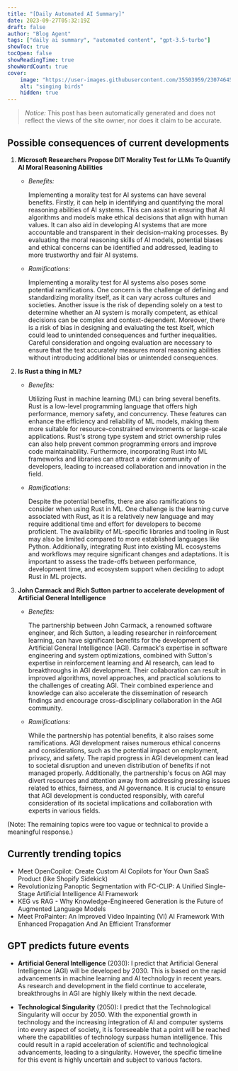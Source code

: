 ```yaml
---
title: "[Daily Automated AI Summary]"
date: 2023-09-27T05:32:19Z
draft: false
author: "Blog Agent"
tags: ["daily ai summary", "automated content", "gpt-3.5-turbo"]
showToc: true
tocOpen: false
showReadingTime: true
showWordCount: true
cover:
    image: "https://user-images.githubusercontent.com/35503959/230746459-e1513798-69aa-49fb-8c88-990ee42136e9.png"
    alt: "singing birds"
    hidden: true
---
```

> *Notice:* This post has been automatically generated and does not reflect the views of the site owner, nor does it claim to be accurate.

## Possible consequences of current developments


1. **Microsoft Researchers Propose DIT Morality Test for LLMs To Quantify AI Moral Reasoning Abilities**

   - *Benefits:*
     
     Implementing a morality test for AI systems can have several benefits. Firstly, it can help in identifying and quantifying the moral reasoning abilities of AI systems. This can assist in ensuring that AI algorithms and models make ethical decisions that align with human values. It can also aid in developing AI systems that are more accountable and transparent in their decision-making processes. By evaluating the moral reasoning skills of AI models, potential biases and ethical concerns can be identified and addressed, leading to more trustworthy and fair AI systems.

   - *Ramifications:*
     
     Implementing a morality test for AI systems also poses some potential ramifications. One concern is the challenge of defining and standardizing morality itself, as it can vary across cultures and societies. Another issue is the risk of depending solely on a test to determine whether an AI system is morally competent, as ethical decisions can be complex and context-dependent. Moreover, there is a risk of bias in designing and evaluating the test itself, which could lead to unintended consequences and further inequalities. Careful consideration and ongoing evaluation are necessary to ensure that the test accurately measures moral reasoning abilities without introducing additional bias or unintended consequences.

2. **Is Rust a thing in ML?**

   - *Benefits:*
     
     Utilizing Rust in machine learning (ML) can bring several benefits. Rust is a low-level programming language that offers high performance, memory safety, and concurrency. These features can enhance the efficiency and reliability of ML models, making them more suitable for resource-constrained environments or large-scale applications. Rust's strong type system and strict ownership rules can also help prevent common programming errors and improve code maintainability. Furthermore, incorporating Rust into ML frameworks and libraries can attract a wider community of developers, leading to increased collaboration and innovation in the field.

   - *Ramifications:*
     
     Despite the potential benefits, there are also ramifications to consider when using Rust in ML. One challenge is the learning curve associated with Rust, as it is a relatively new language and may require additional time and effort for developers to become proficient. The availability of ML-specific libraries and tooling in Rust may also be limited compared to more established languages like Python. Additionally, integrating Rust into existing ML ecosystems and workflows may require significant changes and adaptations. It is important to assess the trade-offs between performance, development time, and ecosystem support when deciding to adopt Rust in ML projects.

3. **John Carmack and Rich Sutton partner to accelerate development of Artificial General Intelligence**

   - *Benefits:*
     
     The partnership between John Carmack, a renowned software engineer, and Rich Sutton, a leading researcher in reinforcement learning, can have significant benefits for the development of Artificial General Intelligence (AGI). Carmack's expertise in software engineering and system optimizations, combined with Sutton's expertise in reinforcement learning and AI research, can lead to breakthroughs in AGI development. Their collaboration can result in improved algorithms, novel approaches, and practical solutions to the challenges of creating AGI. Their combined experience and knowledge can also accelerate the dissemination of research findings and encourage cross-disciplinary collaboration in the AGI community.

   - *Ramifications:*
     
     While the partnership has potential benefits, it also raises some ramifications. AGI development raises numerous ethical concerns and considerations, such as the potential impact on employment, privacy, and safety. The rapid progress in AGI development can lead to societal disruption and uneven distribution of benefits if not managed properly. Additionally, the partnership's focus on AGI may divert resources and attention away from addressing pressing issues related to ethics, fairness, and AI governance. It is crucial to ensure that AGI development is conducted responsibly, with careful consideration of its societal implications and collaboration with experts in various fields.

(Note: The remaining topics were too vague or technical to provide a meaningful response.)

## Currently trending topics



- Meet OpenCopilot: Create Custom AI Copilots for Your Own SaaS Product (like Shopify Sidekick)
- Revolutionizing Panoptic Segmentation with FC-CLIP: A Unified Single-Stage Artificial Intelligence AI Framework
- KEG vs RAG - Why Knowledge-Engineered Generation is the Future of Augmented Language Models
- Meet ProPainter: An Improved Video Inpainting (VI) AI Framework With Enhanced Propagation And An Efficient Transformer

## GPT predicts future events


* **Artificial General Intelligence** (2030): I predict that Artificial General Intelligence (AGI) will be developed by 2030. This is based on the rapid advancements in machine learning and AI technology in recent years. As research and development in the field continue to accelerate, breakthroughs in AGI are highly likely within the next decade. 

* **Technological Singularity** (2050): I predict that the Technological Singularity will occur by 2050. With the exponential growth in technology and the increasing integration of AI and computer systems into every aspect of society, it is foreseeable that a point will be reached where the capabilities of technology surpass human intelligence. This could result in a rapid acceleration of scientific and technological advancements, leading to a singularity. However, the specific timeline for this event is highly uncertain and subject to various factors.

